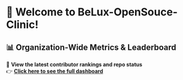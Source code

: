 # 🚀 Welcome to BeLux-OpenSouce-Clinic!

## 📊 Organization-Wide Metrics & Leaderboard

🔹 **View the latest contributor rankings and repo status**  
👉 [**Click here to see the full dashboard**](https://github.com/BeLux-OpenSouce-Clinic/org-repository)
